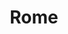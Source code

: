 ---
title: Rome
excerpt: "Where #TODO"
subgalleries: true
tags:
  - 🍝Italy
header:
  overlay_image: /cover/Rome-venice-plaza-3v1.jpg
---